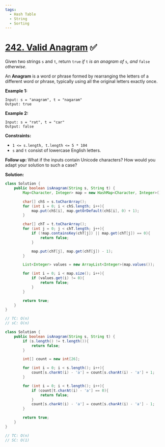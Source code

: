 ```yaml
---
tags:
  - Hash Table
  - String
  - Sorting
---
```


# [242. Valid Anagram](https://leetcode.com/problems/valid-anagram/) ✅

Given two strings `s` and `t`, return `true` _if_ `t` _is an anagram of_ `s`_, and_ `false` _otherwise_.

An **Anagram** is a word or phrase formed by rearranging the letters of a different word or phrase, typically using all the original letters exactly once.

**Example 1:**

```
Input: s = "anagram", t = "nagaram"
Output: true
```

**Example 2:**

```
Input: s = "rat", t = "car"
Output: false
```

**Constraints:**

- `1 <= s.length, t.length <= 5 * 104`
- `s` and `t` consist of lowercase English letters.

**Follow up:** What if the inputs contain Unicode characters? How would you adapt your solution to such a case?

**Solution:**

```java
class Solution {
    public boolean isAnagram(String s, String t) {
        Map<Character, Integer> map = new HashMap<Character, Integer>();

        char[] chS = s.toCharArray();
        for (int i = 0; i < chS.length; i++){
            map.put(chS[i], map.getOrDefault(chS[i], 0) + 1);
        }

        char[] chT = t.toCharArray();
        for (int j = 0; j < chT.length; j++){
            if (!map.containsKey(chT[j]) || map.get(chT[j]) == 0){
                return false;
            }

            map.put(chT[j], map.get(chT[j]) - 1);
        }

        List<Integer> values = new ArrayList<Integer>(map.values());

        for (int i = 0; i < map.size(); i++){
            if (values.get(i) != 0){
                return false;
            }
        }

        return true;
    }
}

// TC: O(n)
// sC: O(n)
```

```java
class Solution {
    public boolean isAnagram(String s, String t) {
        if (s.length() != t.length()){
            return false;
        }

        int[] count = new int[26];

        for (int i = 0; i < s.length(); i++){
            count[s.charAt(i) - 'a'] = count[s.charAt(i) - 'a'] + 1;
        }

        for (int i = 0; i < t.length(); i++){
            if (count[t.charAt(i) - 'a'] == 0){
                return false;
            }
            count[s.charAt(i) - 'a'] = count[s.charAt(i) - 'a'] - 1;
        }

        return true;
    }
}

// TC: O(n)
// SC: O(1)
```
